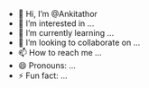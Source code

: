 - 👋 Hi, I’m @Ankitathor
- 👀 I’m interested in ...
- 🌱 I’m currently learning ...
- 💞️ I’m looking to collaborate on ...
- 📫 How to reach me ...
- 😄 Pronouns: ...
- ⚡ Fun fact: ...

<!---
Ankitathor/Ankitathor is a ✨ special ✨ repository because its `README.md` (this file) appears on your GitHub profile.
You can click the Preview link to take a look at your changes.
--->
